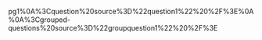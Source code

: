 pg1%0A%3Cquestion%20source%3D%22question1%22%20%2F%3E%0A%0A%3Cgrouped-questions%20source%3D%22groupquestion1%22%20%2F%3E